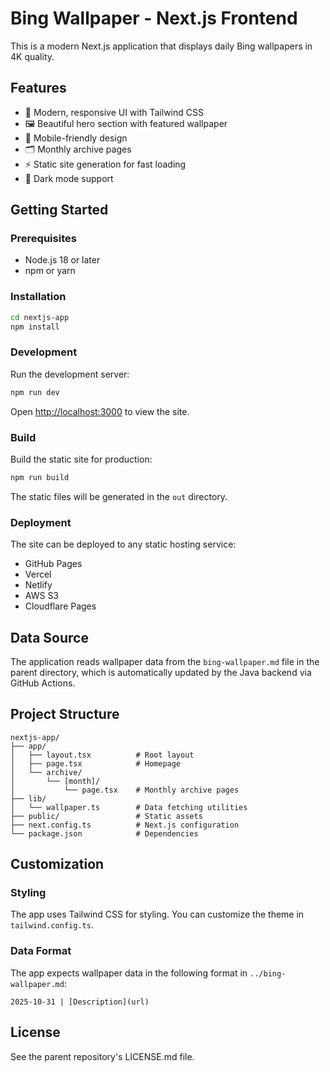 # Bing Wallpaper - Next.js Frontend

This is a modern Next.js application that displays daily Bing wallpapers in 4K quality.

## Features

- 🎨 Modern, responsive UI with Tailwind CSS
- 🖼️ Beautiful hero section with featured wallpaper
- 📱 Mobile-friendly design
- 🗂️ Monthly archive pages
- ⚡ Static site generation for fast loading
- 🌙 Dark mode support

## Getting Started

### Prerequisites

- Node.js 18 or later
- npm or yarn

### Installation

```bash
cd nextjs-app
npm install
```

### Development

Run the development server:

```bash
npm run dev
```

Open [http://localhost:3000](http://localhost:3000) to view the site.

### Build

Build the static site for production:

```bash
npm run build
```

The static files will be generated in the `out` directory.

### Deployment

The site can be deployed to any static hosting service:

- GitHub Pages
- Vercel
- Netlify
- AWS S3
- Cloudflare Pages

## Data Source

The application reads wallpaper data from the `bing-wallpaper.md` file in the parent directory, which is automatically updated by the Java backend via GitHub Actions.

## Project Structure

```
nextjs-app/
├── app/
│   ├── layout.tsx          # Root layout
│   ├── page.tsx            # Homepage
│   └── archive/
│       └── [month]/
│           └── page.tsx    # Monthly archive pages
├── lib/
│   └── wallpaper.ts        # Data fetching utilities
├── public/                 # Static assets
├── next.config.ts          # Next.js configuration
└── package.json            # Dependencies
```

## Customization

### Styling

The app uses Tailwind CSS for styling. You can customize the theme in `tailwind.config.ts`.

### Data Format

The app expects wallpaper data in the following format in `../bing-wallpaper.md`:

```
2025-10-31 | [Description](url)
```

## License

See the parent repository's LICENSE.md file.
